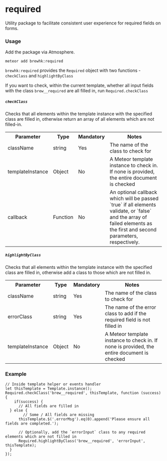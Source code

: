 # required
Utility package to facilitate consistent user experience for required fields on forms.

### Usage

Add the package via Atmosphere.

    meteor add brewhk:required

`brewhk:required` provides the `Required` object with two functions - `checkClass` and `highlightByClass`

If you want to check, within the current template, whether all input fields with the class `brew__required` are all filled in, run `Required.checkClass`

##### `checkClass`

Checks that all elements within the template instance with the specified class are filled in, otherwise return an array of all elements which are not filled-in.

<table>
  <tr>
    <th>Parameter</th>
    <th>Type</th>
    <th>Mandatory</th>
    <th>Notes</th>
  </tr>
  <tr>
    <td>className</td>
    <td>string</td>
    <td>Yes</td>
    <td>The name of the class to check for</td>
  </tr>
  <tr>
    <td>templateInstance</td>
    <td>Object</td>
    <td>No</td>
    <td>A Meteor template instance to check in. If none is provided, the entire document is checked</td>
  </tr>
  <tr>
    <td>callback</td>
    <td>Function</td>
    <td>No</td>
    <td>An optional callback which will be passed `true` if all elements validate, or `false` and the array of failed elements as the first and second parameters, respectively.</td>
  </tr>
</table>

##### `highlightByClass`

Checks that all elements within the template instance with the specified class are filled in, otherwise add a class to those which are not filled in.

<table>
  <tr>
    <th>Parameter</th>
    <th>Type</th>
    <th>Mandatory</th>
    <th>Notes</th>
  </tr>
  <tr>
    <td>className</td>
    <td>string</td>
    <td>Yes</td>
    <td>The name of the class to check for</td>
  </tr>
  <tr>
    <td>errorClass</td>
    <td>string</td>
    <td>Yes</td>
    <td>The name of the error class to add if the required field is not filled in</td>
  </tr>
  <tr>
    <td>templateInstance</td>
    <td>Object</td>
    <td>No</td>
    <td>A Meteor template instance to check in. If none is provided, the entire document is checked</td>
  </tr>
</table>

### Example

    // Inside template helper or events handler
    let thisTemplate = Template.instance();
    Required.checkClass('brew__required', thisTemplate, function (success) {
        if(success) {
          // All fields are filled in
      } else {
            // Some / All fields are missing
          thisTemplate.$('.errorMsg').eq(0).append('Please ensure all fields are completed.');

          // Optionally, add the `errorInput` class to any required elements which are not filled in
          Required.highlightByClass('brew__required', 'errorInput', thisTemplate);
      }
    });
